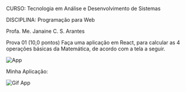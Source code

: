 CURSO: Tecnologia em Análise e Desenvolvimento de Sistemas 

DISCIPLINA: Programação para Web 

Profa. Me. Janaine C. S. Arantes 

Prova 01 (10,0 pontos) Faça uma aplicação em React, para calcular as 4 operações básicas da Matemática,  de acordo com a tela a seguir.

![App](https://i.imgur.com/FV4sKLy.png)

Minha Aplicação:

![Gif App](https://imgur.com/6A7FFUT)